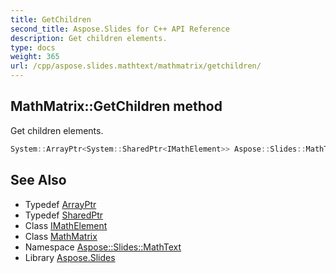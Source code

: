 ```yaml
---
title: GetChildren
second_title: Aspose.Slides for C++ API Reference
description: Get children elements.
type: docs
weight: 365
url: /cpp/aspose.slides.mathtext/mathmatrix/getchildren/
---
```

## MathMatrix::GetChildren method


Get children elements.

```cpp
System::ArrayPtr<System::SharedPtr<IMathElement>> Aspose::Slides::MathText::MathMatrix::GetChildren() override
```

## See Also

* Typedef [ArrayPtr](../../../system/arrayptr/)
* Typedef [SharedPtr](../../../system/sharedptr/)
* Class [IMathElement](../../imathelement/)
* Class [MathMatrix](../)
* Namespace [Aspose::Slides::MathText](../../)
* Library [Aspose.Slides](../../../)
